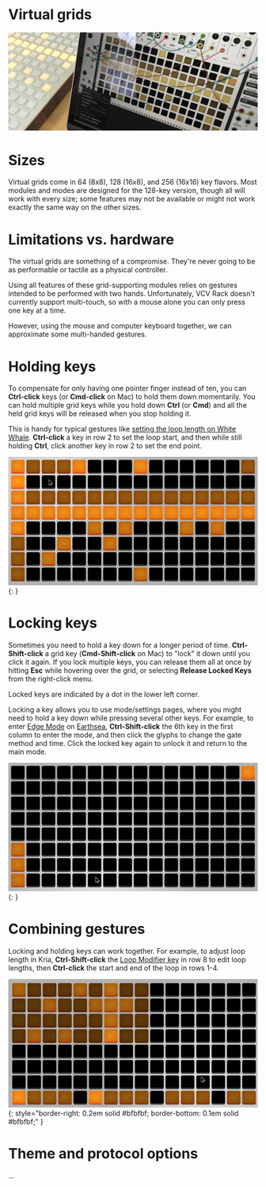 # Virtual grids

![original prototype virtual grid in VCV Rack 0.5](../images/prototype.jpg)

# Sizes

Virtual grids come in 64 (8x8), 128 (16x8), and 256 (16x16) key flavors. Most modules and modes are designed for the 128-key version, though all will work with every size; some features may not be available or might not work exactly the same way on the other sizes.

# Limitations vs. hardware

The virtual grids are something of a compromise. They're never going to be as performable or tactile as a physical controller. 

Using all features of these grid-supporting modules relies on gestures intended to be performed with two hands. Unfortunately, VCV Rack doesn't currently support multi-touch, so with a mouse alone you can only press one key at a time.

However, using the mouse and computer keyboard together, we can approximate some multi-handed gestures.

# Holding keys

To compensate for only having one pointer finger instead of ten, you can **Ctrl-click** keys (or **Cmd-click** on Mac) to hold them down momentarily. You can hold multiple grid keys while you hold down **Ctrl** (or **Cmd**) and all the held grid keys will be released when you stop holding it.

This is handy for typical gestures like [setting the loop length on White Whale](http://monome.org/docs/whitewhale/#position--clock). **Ctrl-click** a key in row 2 to set the loop start, and then while still holding **Ctrl**, click another key in row 2 to set the end point.

![ctrl-clicking keys to set white whale loop length](../images/whitewhale-ctrl-click.webp){: }

# Locking keys

Sometimes you need to hold a key down for a longer period of time. **Ctrl-Shift-click** a grid key (**Cmd-Shift-click** on Mac) to "lock" it down until you click it again. If you lock multiple keys, you can release them all at once by hitting **Esc** while hovering over the grid, or selecting **Release Locked Keys** from the right-click menu.

Locked keys are indicated by a dot in the lower left corner. 

Locking a key allows you to use mode/settings pages, where you might need to hold a key down while pressing several other keys. For example, to enter [Edge Mode](http://monome.org/docs/earthsea/#edge) on [Earthsea](../modules/earthsea), **Ctrl-Shift-click** the 6th key in the first column to enter the mode, and then click the glyphs to change the gate method and time. Click the locked key again to unlock it and return to the main mode.

![ctrl-shift-clicking keys to lock earthsea glyph mode](../images/earthsea-ctrl-shift-click.webp){: }

# Combining gestures

Locking and holding keys can work together. For example, to adjust loop length in Kria, **Ctrl-Shift-click** the [Loop Modifier key](https://monome.org/docs/ansible/kria/#modifiers) in row 8 to edit loop lengths, then **Ctrl-click** the start and end of the loop in rows 1-4.

![ctrl-shift-clicking to lock kria loop modifier mode, then ctrl-clicking to set loop length](../images/kria-combined-gestures.webp){: style="border-right: 0.2em solid #bfbfbf; border-bottom: 0.1em solid #bfbfbf;" }

# Theme and protocol options

...

